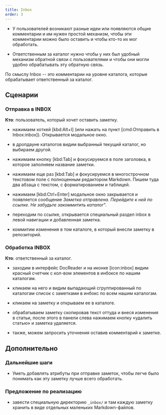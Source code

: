 ```yaml
---
title: Inbox
order: 3
---
```


-  У пользователей возникают разные идеи или появляются общие комментарии и им нужен простой механизм, чтобы эти комментарии можно было оставить и чтобы кто-то их мог обработать.

-  Ответственным за каталог нужно чтобы у них был удобный механизм обратной связи с пользователями и чтобы они могли удобно обрабатывать эту обратную связь.

По смыслу Inbox -- это комментарии на уровне каталога, которые обрабатывает ответственный за каталог.

## Сценарии

### Отправка в INBOX

**Кто**: пользователь, который хочет оставить заметку.

-  нажимаем хоткей [kbd:Alt+I] (или нажать на пункт [cmd:Отправить в Inbox:inbox]). Открывается модальное окно.

-  в дропдауне каталогов видим выбранный текущий каталог, но выбираем другой.

-  нажимаем кнопку [kbd:Tab] и фокусируемся в поле заголовка, в которое заполняем название заметки.

-  нажимаем еще раз [kbd:Tab] и фокусируемся в многострочном текстовом поле с полноценным редактором Мarkdown. Пишем туда два абзаца с текстом, с форматированием и таблицей.

-  нажимаем [kbd:Ctrl+Enter] модальное окно закрывается и появляется сообщение *Заметка отправлена. Перейдите к ней по ссылке. Не забудьте закоммитить каталог*".

-  переходим по ссылке, открывается специальный раздел inbox в левой навигации и добавленная заметка.

-  коммитим изменения в том каталоге, в который внесли заметку в репозиторий.

### Обработка INBOX

**Кто**: ответственный за каталог.

-  заходим в интерфейс DocReader и на иконке [icon:inbox]  видим красный счетчик с кол-вом элементов в инбоксе по нашим каталогам.

-  кликаем на него и видим выпадающий сгруппированный по каталогам список с заметками в инбокс по всем нашим каталогам.

-  кликаем на заметку и открываем ее в каталоге.

-  обрабатываем заметку скопировав текст оттуда и внеся изменения в статьи, после этого в панели слева нажимаем кнопку «удалить статью» и заметка удаляется.

-  также, можем запросить уточнения оставив комментарий к заметке.

## Дополнительно

### Дальнейшие шаги

-  Уметь добавлять атрибуты при отправке заметок, чтобы легче было понимать как эту заметку лучше всего обработать.

### Предложение по реализацию

-  завести специальную директорию `_inbox/` и там каждую заметку хранить в виде отдельных маленьких Markdown-файлов.